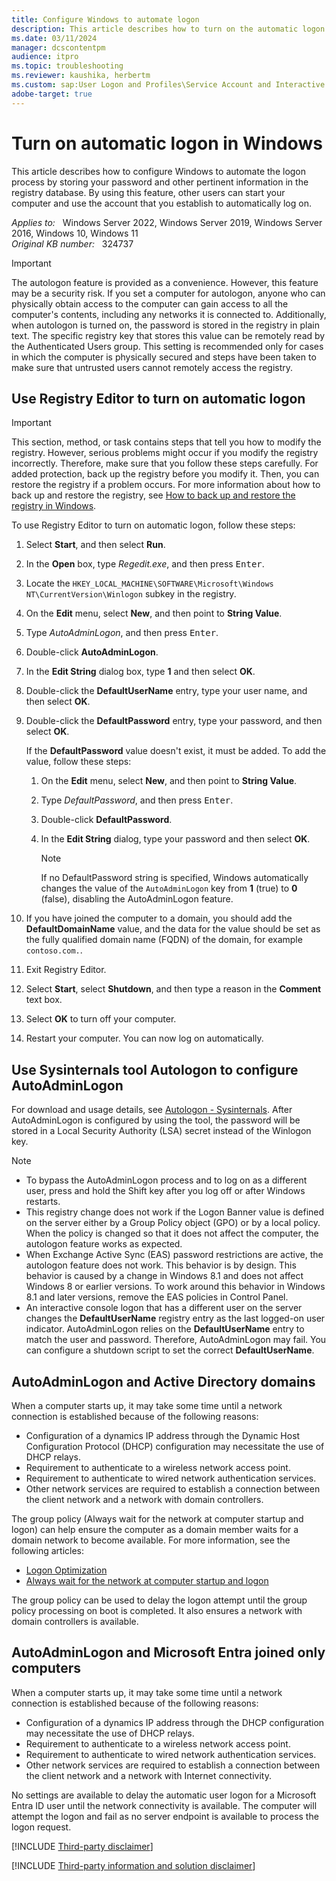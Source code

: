 ```yaml
---
title: Configure Windows to automate logon
description: This article describes how to turn on the automatic logon feature in Windows by editing the registry.
ms.date: 03/11/2024
manager: dcscontentpm
audience: itpro
ms.topic: troubleshooting
ms.reviewer: kaushika, herbertm
ms.custom: sap:User Logon and Profiles\Service Account and Interactive User Logon Issues and Credential Providers, csstroubleshoot
adobe-target: true
---
```

# Turn on automatic logon in Windows

This article describes how to configure Windows to automate the logon process by storing your password and other pertinent information in the registry database. By using this feature, other users can start your computer and use the account that you establish to automatically log on.

_Applies to:_ &nbsp; Windows Server 2022, Windows Server 2019, Windows Server 2016, Windows 10, Windows 11  
_Original KB number:_ &nbsp; 324737

> [!IMPORTANT]
> The autologon feature is provided as a convenience. However, this feature may be a security risk. If you set a computer for autologon, anyone who can physically obtain access to the computer can gain access to all the computer's contents, including any networks it is connected to. Additionally, when autologon is turned on, the password is stored in the registry in plain text. The specific registry key that stores this value can be remotely read by the Authenticated Users group. This setting is recommended only for cases in which the computer is physically secured and steps have been taken to make sure that untrusted users cannot remotely access the registry.

## Use Registry Editor to turn on automatic logon

> [!IMPORTANT]
> This section, method, or task contains steps that tell you how to modify the registry. However, serious problems might occur if you modify the registry incorrectly. Therefore, make sure that you follow these steps carefully. For added protection, back up the registry before you modify it. Then, you can restore the registry if a problem occurs. For more information about how to back up and restore the registry, see [How to back up and restore the registry in Windows](https://support.microsoft.com/help/322756).

To use Registry Editor to turn on automatic logon, follow these steps:

1. Select **Start**, and then select **Run**.
2. In the **Open** box, type *Regedit.exe*, and then press <kbd>Enter</kbd>.
3. Locate the `HKEY_LOCAL_MACHINE\SOFTWARE\Microsoft\Windows NT\CurrentVersion\Winlogon` subkey in the registry.
4. On the **Edit** menu, select **New**, and then point to **String Value**.
5. Type *AutoAdminLogon*, and then press <kbd>Enter</kbd>.
6. Double-click **AutoAdminLogon**.
7. In the **Edit String** dialog box, type **1** and then select **OK**.
8. Double-click the **DefaultUserName** entry, type your user name, and then select **OK**.
9. Double-click the **DefaultPassword** entry, type your password, and then select **OK**.

    If the **DefaultPassword** value doesn't exist, it must be added. To add the value, follow these steps:

    1. On the **Edit** menu, select **New**, and then point to **String Value**.
    2. Type *DefaultPassword*, and then press <kbd>Enter</kbd>.
    3. Double-click **DefaultPassword**.
    4. In the **Edit String** dialog, type your password and then select **OK**.

        > [!NOTE]
        > If no DefaultPassword string is specified, Windows automatically changes the value of the `AutoAdminLogon` key from **1** (true) to **0** (false), disabling the AutoAdminLogon feature.

10. If you have joined the computer to a domain, you should add the **DefaultDomainName** value, and the data for the value should be set as the fully qualified domain name (FQDN) of the domain, for example `contoso.com.`.
11. Exit Registry Editor.
12. Select **Start**, select **Shutdown**, and then type a reason in the **Comment** text box.
13. Select **OK** to turn off your computer.
14. Restart your computer. You can now log on automatically.

## Use Sysinternals tool Autologon to configure AutoAdminLogon

For download and usage details, see [Autologon - Sysinternals](/sysinternals/downloads/autologon). After AutoAdminLogon is configured by using the tool, the password will be stored in a Local Security Authority (LSA) secret instead of the Winlogon key.

> [!NOTE]
>
> - To bypass the AutoAdminLogon process and to log on as a different user, press and hold the Shift key after you log off or after Windows restarts.
> - This registry change does not work if the Logon Banner value is defined on the server either by a Group Policy object (GPO) or by a local policy. When the policy is changed so that it does not affect the computer, the autologon feature works as expected.
> - When Exchange Active Sync (EAS) password restrictions are active, the autologon feature does not work. This behavior is by design. This behavior is caused by a change in Windows 8.1 and does not affect Windows 8 or earlier versions. To work around this behavior in Windows 8.1 and later versions, remove the EAS policies in Control Panel.
> - An interactive console logon that has a different user on the server changes the **DefaultUserName** registry entry as the last logged-on user indicator. AutoAdminLogon relies on the **DefaultUserName** entry to match the user and password. Therefore, AutoAdminLogon may fail. You can configure a shutdown script to set the correct **DefaultUserName**.

## AutoAdminLogon and Active Directory domains

When a computer starts up, it may take some time until a network connection is established because of the following reasons:

- Configuration of a dynamics IP address through the Dynamic Host Configuration Protocol (DHCP) configuration may necessitate the use of DHCP relays.
- Requirement to authenticate to a wireless network access point.
- Requirement to authenticate to wired network authentication services.
- Other network services are required to establish a connection between the client network and a network with domain controllers.

The group policy (Always wait for the network at computer startup and logon) can help ensure the computer as a domain member waits for a domain network to become available. For more information, see the following articles:

- [Logon Optimization](/previous-versions/windows/desktop/Policy/logon-optimization)
- [Always wait for the network at computer startup and logon](https://gpsearch.azurewebsites.net/#1839)

The group policy can be used to delay the logon attempt until the group policy processing on boot is completed. It also ensures a network with domain controllers is available.

## AutoAdminLogon and Microsoft Entra joined only computers

When a computer starts up, it may take some time until a network connection is established because of the following reasons:

- Configuration of a dynamics IP address through the DHCP configuration may necessitate the use of DHCP relays.
- Requirement to authenticate to a wireless network access point.
- Requirement to authenticate to wired network authentication services.
- Other network services are required to establish a connection between the client network and a network with Internet connectivity.

No settings are available to delay the automatic user logon for a Microsoft Entra ID user until the network connectivity is available. The computer will attempt the logon and fail as no server endpoint is available to process the logon request.

[!INCLUDE [Third-party disclaimer](../../includes/third-party-disclaimer.md)]

[!INCLUDE [Third-party information and solution disclaimer](../../includes/third-party-information-solution-disclaimer.md)]
